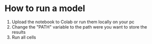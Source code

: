 # How to run a model

 1. Upload the notebook to Colab or run them locally on your pc
 2. Change the "PATH" variable to the path were you want to store the results
 3. Run all cells
